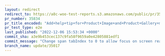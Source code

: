 ```yaml
---
layout: redirect
redirect_to: https://a8c-woo-test-reports.s3.amazonaws.com/public/pr/35834/e2e/index.html
pr_number: 35834
pr_title_encoded: "Add+help+tip+for+Product+Image+and+Product+Gallery+meta+boxes"
pr_test_type: e2e
last_published: "2022-12-06 15:53:34 +0000"
commit_sha: a3e9b453cec137c9fa58f9659a0e42805881edf1
commit_message: "Change span tabIndex to 0 to allow focus on screen readers"
branch_name: update/35017
---
```

